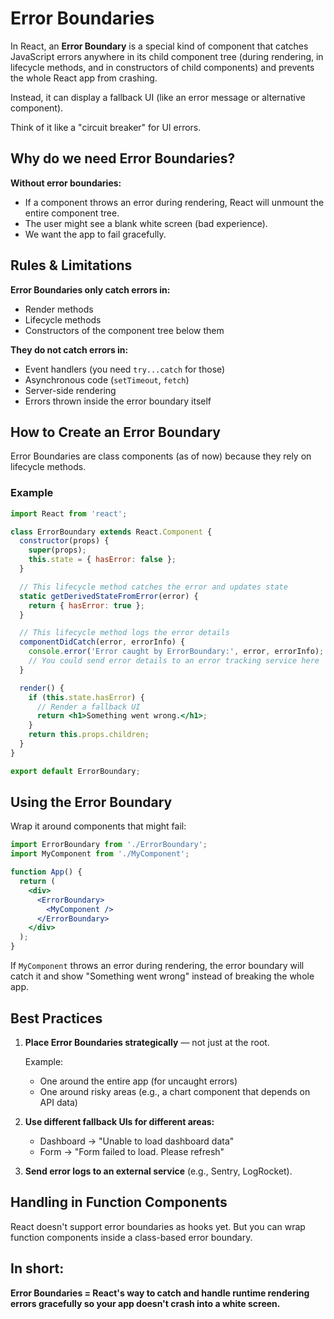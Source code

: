 # Error Boundaries

In React, an **Error Boundary** is a special kind of component that catches JavaScript errors anywhere in its child component tree (during rendering, in lifecycle methods, and in constructors of child components) and prevents the whole React app from crashing.

Instead, it can display a fallback UI (like an error message or alternative component).

Think of it like a "circuit breaker" for UI errors.

## Why do we need Error Boundaries?

**Without error boundaries:**

- If a component throws an error during rendering, React will unmount the entire component tree.
- The user might see a blank white screen (bad experience).
- We want the app to fail gracefully.

## Rules & Limitations

**Error Boundaries only catch errors in:**

- Render methods
- Lifecycle methods
- Constructors of the component tree below them

**They do not catch errors in:**

- Event handlers (you need `try...catch` for those)
- Asynchronous code (`setTimeout`, `fetch`)
- Server-side rendering
- Errors thrown inside the error boundary itself

## How to Create an Error Boundary

Error Boundaries are class components (as of now) because they rely on lifecycle methods.

### Example

```jsx
import React from 'react';

class ErrorBoundary extends React.Component {
  constructor(props) {
    super(props);
    this.state = { hasError: false };
  }

  // This lifecycle method catches the error and updates state
  static getDerivedStateFromError(error) {
    return { hasError: true };
  }

  // This lifecycle method logs the error details
  componentDidCatch(error, errorInfo) {
    console.error('Error caught by ErrorBoundary:', error, errorInfo);
    // You could send error details to an error tracking service here
  }

  render() {
    if (this.state.hasError) {
      // Render a fallback UI
      return <h1>Something went wrong.</h1>;
    }
    return this.props.children;
  }
}

export default ErrorBoundary;
```

## Using the Error Boundary

Wrap it around components that might fail:

```jsx
import ErrorBoundary from './ErrorBoundary';
import MyComponent from './MyComponent';

function App() {
  return (
    <div>
      <ErrorBoundary>
        <MyComponent />
      </ErrorBoundary>
    </div>
  );
}
```

If `MyComponent` throws an error during rendering, the error boundary will catch it and show "Something went wrong" instead of breaking the whole app.

## Best Practices

1. **Place Error Boundaries strategically** — not just at the root.

   Example:

   - One around the entire app (for uncaught errors)
   - One around risky areas (e.g., a chart component that depends on API data)

2. **Use different fallback UIs for different areas:**

   - Dashboard → "Unable to load dashboard data"
   - Form → "Form failed to load. Please refresh"

3. **Send error logs to an external service** (e.g., Sentry, LogRocket).

## Handling in Function Components

React doesn't support error boundaries as hooks yet.
But you can wrap function components inside a class-based error boundary.

## In short:

**Error Boundaries = React's way to catch and handle runtime rendering errors gracefully so your app doesn't crash into a white screen.**
